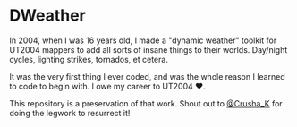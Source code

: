 # DWeather
 
In 2004, when I was 16 years old, I made a "dynamic weather" toolkit for UT2004 mappers to add all sorts of insane things to their worlds. Day/night cycles, lighting strikes, tornados, et cetera.

It was the very first thing I ever coded, and was the whole reason I learned to code to begin with. I owe my career to UT2004 ❤&#xFE0F;.

This repository is a preservation of that work. Shout out to [@Crusha_K](https://twitter.com/Crusha_K) for doing the legwork to resurrect it!

